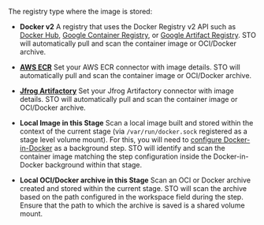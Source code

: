 The registry type where the image is stored: 

* **Docker v2** A registry that uses the Docker Registry v2 API such as [Docker Hub](https://docs.docker.com/registry/spec/api/), [Google Container Registry](https://cloud.google.com/container-registry), or [Google Artifact Registry](https://cloud.google.com/artifact-registry). STO will automatically pull and scan the container image or OCI/Docker archive.


* **[AWS ECR](https://aws.amazon.com/ecr/)** Set your AWS ECR connector with image details. STO will automatically pull and scan the container image or OCI/Docker archive.

* **[Jfrog Artifactory](https://jfrog.com/artifactory/)** Set your Jfrog Artifactory connector with image details. STO will automatically pull and scan the container image or OCI/Docker archive.

* **Local Image in this Stage** Scan a local image built and stored within the context of the current stage (via `/var/run/docker.sock` registered as a stage level volume mount). For this, you will need to [configure Docker-in-Docker](/docs/security-testing-orchestration/sto-techref-category/security-step-settings-reference#configuring-docker-in-docker-dind-for-your-pipeline) as a background step. STO will identify and scan the container image matching the step configuration inside the Docker-in-Docker background within that stage.

* **Local OCI/Docker archive in this Stage** Scan an OCI or Docker archive created and stored within the current stage. STO will scan the archive based on the path configured in the workspace field during the step. Ensure that the path to which the archive is saved is a shared volume mount.